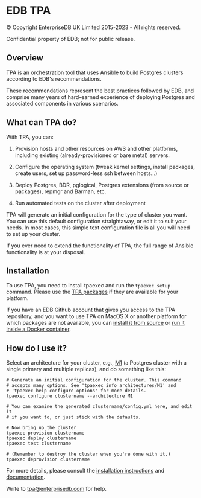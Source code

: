 EDB TPA
=======

© Copyright EnterpriseDB UK Limited 2015-2023 - All rights reserved.

Confidential property of EDB; not for public release.

## Overview

TPA is an orchestration tool that uses Ansible to build Postgres
clusters according to EDB's recommendations.

These recommendations represent the best practices followed by EDB, and
comprise many years of hard-earned experience of deploying Postgres and
associated components in various scenarios.

## What can TPA do?

With TPA, you can:

1. Provision hosts and other resources on AWS and other platforms,
   including existing (already-provisioned or bare metal) servers.

2. Configure the operating system (tweak kernel settings, install
   packages, create users, set up password-less ssh between hosts…)

3. Deploy Postgres, BDR, pglogical, Postgres extensions (from source or
   packages), repmgr and Barman, etc.

4. Run automated tests on the cluster after deployment

TPA will generate an initial configuration for the type of cluster
you want. You can use this default configuration straightaway, or edit
it to suit your needs. In most cases, this simple text configuration
file is all you will need to set up your cluster.

If you ever need to extend the functionality of TPA, the full range
of Ansible functionality is at your disposal.

## Installation

To use TPA, you need to install tpaexec and run the `tpaexec setup`
command. Please use the [TPA packages](docs/src/INSTALL.md) if they are
available for your platform.

If you have an EDB Github account that gives you access to the TPA
repository, and you want to use TPA on MacOS X or another platform
for which packages are not available, you can [install it from
source](docs/src/INSTALL-repo.md) or [run it inside a Docker
container](docs/src/INSTALL-docker.md).

## How do I use it?

Select an architecture for your cluster,
e.g., [M1](docs/src/architecture-M1.md) (a Postgres cluster with a single
primary and multiple replicas), and do something like this:

```
# Generate an initial configuration for the cluster. This command
# accepts many options. See 'tpaexec info architectures/M1' and
# 'tpaexec help configure-options' for more details.
tpaexec configure clustername --architecture M1

# You can examine the generated clustername/config.yml here, and edit it
# if you want to, or just stick with the defaults.

# Now bring up the cluster
tpaexec provision clustername
tpaexec deploy clustername
tpaexec test clustername

# (Remember to destroy the cluster when you're done with it.)
tpaexec deprovision clustername
```

For more details, please consult the
[installation instructions](docs/src/INSTALL.md) and
[documentation](docs/src/index.md).

Write to tpa@enterprisedb.com for help.
